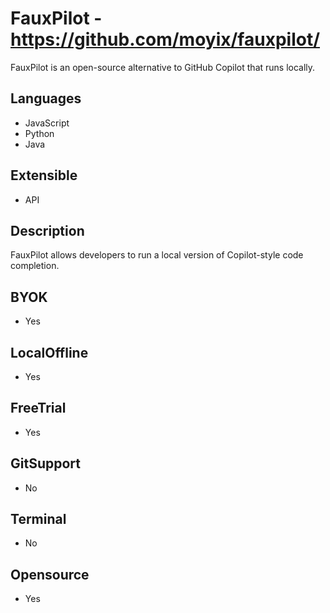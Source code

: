 # FauxPilot - https://github.com/moyix/fauxpilot/
FauxPilot is an open-source alternative to GitHub Copilot that runs locally.
## Languages     
 - JavaScript     
 - Python     
 - Java     
## Extensible     
 - API     
## Description     
 FauxPilot allows developers to run a local version of Copilot-style code completion.     
## BYOK     
 - Yes     
## LocalOffline     
 - Yes     
## FreeTrial     
 - Yes
## GitSupport     
 - No
## Terminal     
 - No
## Opensource     
 - Yes